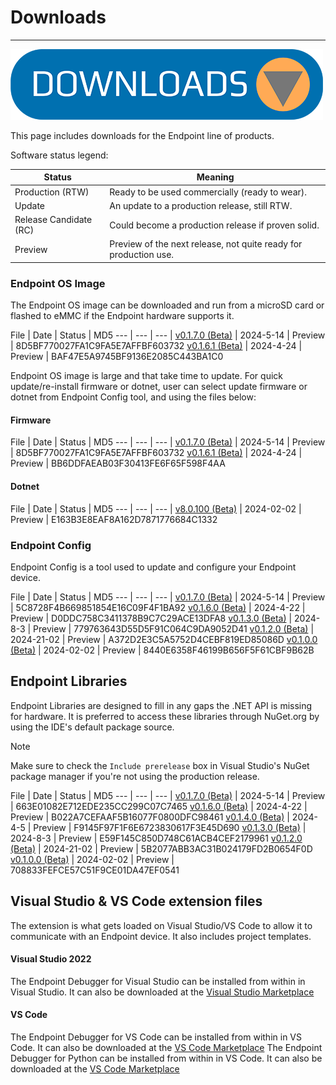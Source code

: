 # Downloads

---
![Download](images/downloads.png)

This page includes downloads for the Endpoint line of products.

Software status legend:

Status | Meaning
--- | ---
Production (RTW) | Ready to be used commercially (ready to wear).
Update | An update to a production release, still RTW.
Release Candidate (RC) | Could become a production release if proven solid.
Preview | Preview of the next release, not quite ready for production use.


### Endpoint OS Image

The Endpoint OS image can be downloaded and run from a microSD card or flashed to eMMC if the Endpoint hardware supports it. 

File | Date | Status | MD5
--- | --- | --- |
[v0.1.7.0 (Beta)](https://ghistorage.blob.core.windows.net/downloads/Endpoint/Firmware/endpoint_image_B0170.5.14.24.img) | 2024-5-14 | Preview | 8D5BF770027FA1C9FA5E7AFFBF603732
[v0.1.6.1 (Beta)](https://ghistorage.blob.core.windows.net/downloads/Endpoint/Firmware/endpoint_image_B0161.4.24.24.img) | 2024-4-24 | Preview | BAF47E5A9745BF9136E2085C443BA1C0

Endpoint OS image is large and that take time to update. For quick update/re-install firmware or dotnet, user can select update firmware or dotnet from Endpoint Config tool, and using the files below:

#### Firmware

File | Date | Status | MD5
--- | --- | --- |
[v0.1.7.0 (Beta)](https://ghistorage.blob.core.windows.net/downloads/Endpoint/Firmware/rootfs.ghi) | 2024-5-14 | Preview | 8D5BF770027FA1C9FA5E7AFFBF603732
[v0.1.6.1 (Beta)](https://ghistorage.blob.core.windows.net/downloads/Endpoint/Firmware/rootfs.ghi) | 2024-4-24 | Preview | BB6DDFAEAB03F30413FE6F65F598F4AA

#### Dotnet

File | Date | Status | MD5
--- | --- | --- |
[v8.0.100 (Beta)](https://ghistorage.blob.core.windows.net/downloads/Endpoint/Firmware/dotnet.ghi) | 2024-02-02 | Preview | E163B3E8EAF8A162D7871776684C1332

### Endpoint Config 

Endpoint Config is a tool used to update and configure your Endpoint device.

File | Date | Status | MD5
--- | --- | --- | 
[v0.1.7.0 (Beta)](https://ghistorage.blob.core.windows.net/downloads/Endpoint/Config/Endpoint_Config_Setup_v0.1.7.msi) | 2024-5-14 | Preview | 5C8728F4B669851854E16C09F4F1BA92
[v0.1.6.0 (Beta)](https://ghistorage.blob.core.windows.net/downloads/Endpoint/Config/Endpoint_Config_Setup_v0.1.6.msi) | 2024-4-22 | Preview | D0DDC758C3411378B9C7C29ACE13DFA8
[v0.1.3.0 (Beta)](https://ghistorage.blob.core.windows.net/downloads/Endpoint/Config/Endpoint_Config_Setup_v0.1.3.msi) | 2024-8-3 | Preview | 779763643D55D5F91C064C9DA9052D41
[v0.1.2.0 (Beta)](https://ghistorage.blob.core.windows.net/downloads/Endpoint/Config/Endpoint_Config_Setup_v0.1.2.msi) | 2024-21-02 | Preview | A372D2E3C5A5752D4CEBF819ED85086D
[v0.1.0.0 (Beta)](https://ghistorage.blob.core.windows.net/downloads/Endpoint/Config/Endpoint_Config_Setup_v0.1.0.0.msi) | 2024-02-02 | Preview | 8440E6358F46199B656F5F61CBF9B62B

## Endpoint Libraries

Endpoint Libraries are designed to fill in any gaps the .NET API is missing for hardware. It is preferred to access these libraries through NuGet.org by using the IDE's default package source.

> [!Note]
> Make sure to check the `Include prerelease` box in Visual Studio's NuGet package manager if you're not using the production release.

File | Date | Status | MD5
--- | --- | --- | 
[v0.1.7.0 (Beta)](https://ghistorage.blob.core.windows.net/downloads/Endpoint/Libraries/GHIElectronics.Endpoint.Libraries_v0.1.7.0.zip) | 2024-5-14 | Preview | 663E01082E712EDE235CC299C07C7465
[v0.1.6.0 (Beta)](https://ghistorage.blob.core.windows.net/downloads/Endpoint/Libraries/GHIElectronics.Endpoint.Libraries_v0.1.6.0.zip) | 2024-4-22 | Preview | B022A7CEFAAF5B16077F0800DFC98461
[v0.1.4.0 (Beta)](https://ghistorage.blob.core.windows.net/downloads/Endpoint/Libraries/GHIElectronics.Endpoint.Libraries_v0.1.4.0.zip) | 2024-4-5 | Preview | F9145F97F1F6E6723830617F3E45D690
[v0.1.3.0 (Beta)](https://ghistorage.blob.core.windows.net/downloads/Endpoint/Libraries/endpoint_libraries_v0.1.3.0.zip) | 2024-8-3 | Preview | E59F145C850D748C61ACB4CEF2179961
[v0.1.2.0 (Beta)](https://ghistorage.blob.core.windows.net/downloads/Endpoint/Libraries/endpoint_libraries_v0.1.2.0.zip) | 2024-21-02 | Preview | 5B2077ABB3AC31B024179FD2B0654F0D
[v0.1.0.0 (Beta)](https://ghistorage.blob.core.windows.net/downloads/Endpoint/Libraries/endpoint_libraries_v0.1.0.0.zip) | 2024-02-02 | Preview | 708833FEFCE57C51F9CE01DA47EF0541



## Visual Studio & VS Code extension files

The extension is what gets loaded on Visual Studio/VS Code to allow it to communicate with an Endpoint device. It also includes project templates.

#### Visual Studio 2022

The Endpoint Debugger for Visual Studio can be installed from within in Visual Studio. It can also be downloaded at the [Visual Studio Marketplace](https://marketplace.visualstudio.com/items?itemName=ghielectronics.Endpoint-VS-Debugger)

#### VS Code

The Endpoint Debugger for VS Code can be installed from within in VS Code. It can also be downloaded at the [VS Code Marketplace](https://marketplace.visualstudio.com/items?itemName=ghielectronics.endpointvscnet)
The Endpoint Debugger for Python can be installed from within in VS Code. It can also be downloaded at the [VS Code Marketplace](https://marketplace.visualstudio.com/items?itemName=ghielectronics.endpointvscpy)




